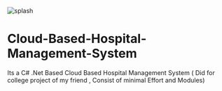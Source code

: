 
![splash](https://cloud.githubusercontent.com/assets/4546714/7214517/292db898-e5cd-11e4-9776-8938626ec7b5.png)

# Cloud-Based-Hospital-Management-System
Its a C# .Net Based Cloud Based Hospital Management System ( Did for college project of my friend , Consist of minimal Effort and Modules)
